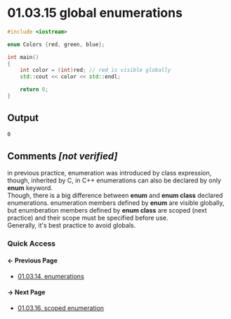 # 01.03.15 global enumerations

```cxx
#include <iostream>

enum Colors {red, green, blue};

int main()
{
    int color = (int)red; // red is visible globally
    std::cout << color << std::endl;

    return 0;
}

```

## Output

```txt
0
```

## Comments *[not verified]*

in previous practice, enumeration was introduced by class expression, though, inherited by C,
in C++ enumerations can also be declared by only **enum** keyword.  
Though, there is a big difference between **enum** and **enum class** declared enumerations.
enumeration members defined by **enum** are visible globally, but enumberation members defined
by **enum class** are scoped (next practice) and their scope must be specified before use.  
Generally, it's best practice to avoid globals.

### Quick Access

<div class="previous_page pagination">

#### &#8592; Previous Page

* [01.03.14. enumerations](./../../01.the_basics/03.variables&constants/14.enumeration.md)

</div>
<div class="next_page pagination">

#### &#8594; Next Page

* [01.03.16. scoped enumeration](./../../01.the_basics/03.variables&constants/16.scoped-enumeration.md)

</div>

